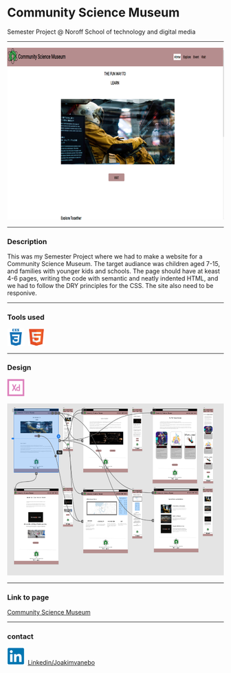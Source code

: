 <div>
  <h1> Community Science Museum </h1>
  <p> Semester Project @ Noroff School of technology and digital media </p>
 </div>
 
 ---

<div>
  <img src="https://github.com/Pjatte1337/Community-Science-Museum/blob/main/images/semester.png"width="800" height="400"/> </img>
</div>

 ---
 
### Description
<p>This was my Semester Project where we had to make a website for a Community Science Museum.
The target audiance was children aged 7-15, and families with younger kids and schools.
The page should have at keast 4-6 pages, writing the code with semantic and neatly indented HTML, and we had to follow the DRY principles for the CSS. The site also need to be responive.</p>

 ---

### Tools used
<div>
  <img src="https://github.com/devicons/devicon/blob/master/icons/css3/css3-plain-wordmark.svg"  title="CSS3" alt="CSS" width="40" height="40"/>&nbsp;
  <img src="https://github.com/devicons/devicon/blob/master/icons/html5/html5-original.svg" title="HTML5" alt="HTML" width="40" height="40"/>&nbsp;
</div>

---

### Design
<p>
  <img src="https://github.com/devicons/devicon/blob/master/icons/xd/xd-line.svg" title="XD" alt="XD" width="40" height="40"/>&nbsp;
</p>
<p>
  <img src="https://github.com/Pjatte1337/Community-Science-Museum/blob/main/images/semester%20prototype.png"width="600" height="400"/>
</p>

---

### Link to page
<div>
  <a href="https://app.netlify.com/sites/epic-heyrovsky-a8753d/overview"> Community Science Museum </a>
</div>

---

### contact
<div>
  <img src="https://github.com/devicons/devicon/blob/master/icons/linkedin/linkedin-original.svg"title="HTML5" alt="HTML" width="40" height="40"/>&nbsp;
  <a href="https://www.linkedin.com/in/joakim-vanebo-93a64562/"> Linkedin/Joakimvanebo </a>
</div>



